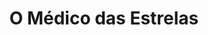 ---
Numero: 134
title: O Médico das Estrelas
Autor: Murray Leinster
Co-autor: 
Ano-de-Publicacao: 1968
Titulo-original: The Mutant Weapon
Tradutor: Eurico da Fonseca
Co-tradutor: 
Ano-de-edicao: 1959
alias: Murray-Leinster
Autor2-alias: 
Tradutor1-alias: Eurico-da-Fonseca
Tradutor2-alias: 
Titulo-link: 134-O-Medico-das-Estrelas
Capa: Lima de Freitas
pags: 150
Capa-link: Lima-de-Freitas
---